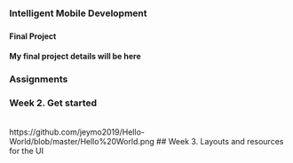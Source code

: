<h3>Intelligent Mobile Development<h3>
<h4>Final Project<h4>
  My final project details will be here<br>
<h3>Assignments<h3>
<h3>Week 2. Get started </h3><br>
https://github.com/jeymo2019/Hello-World/blob/master/Hello%20World.png
## Week 3. Layouts and resources for the UI
